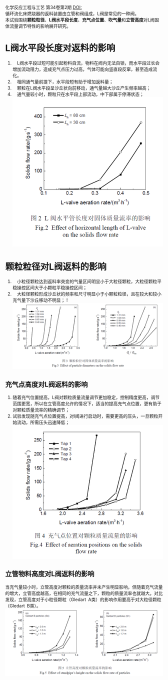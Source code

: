 化学反应工程与工艺 第34卷第2期 [DOI: ](10.11730/j.issn.1001-7631.2018.02.0165.05 "点击跳转")  
循环流化床燃烧器的返料装置由立管和阀组成，L阀是常见的一种阀。  
本试验围绕**颗粒粒径**、**L阀水平段长度**、**充气点位置**、**吹气量**和**立管高度**对L阀固体流量调节特性的影响展开研究。  
  
# L阀水平段长度对返料的影响  
1. &emsp;L阀水平段过短可能引起粉料自流，物料在阀内无法自锁，而水平段过长会增加流动阻力，造成充气点压力过高，气体可能向竖直段反窜，甚至造成流化。  
2. &emsp;相同通气量前提下，水平段短有助于增加返料量；  
3. &emsp;颗粒在L阀水平段呈沙丘状向前移动，通气量越大沙丘产生频率越高；  
4. &emsp;通气量较小时，颗粒只在水平段上部流动，中下部属于停滞状态；  
![Alt text](image-4.png)
  
# 颗粒粒径对L阀返料的影响  
1. &emsp;小粒径颗粒达到返料率突变的气量区间明显小于大粒径颗粒，大粒径颗粒平稳操控区间大于小颗粒平稳操控区间；
2. &emsp;大粒径颗粒形成沙丘状的频率和尺寸明显小于小颗粒粒径，且在较大和较小充气量下沙丘移动不明显；
!![Alt text](image-1.png)  
  
## 充气点高度对L阀返料的影响  
1. 随着充气位置提高，L阀对颗粒质量流量调节更加稳定，控制精度更高，调节范围更宽，所以在立管高度允许的情况下，适当的提高充气点位置，更有助于对颗粒质量流率的精确调节；  
2. 试验发现随充气点位置提高，对l阀进行启动时，需要更高的压头，一旦颗粒开始流动，所需压头迅速降低；  
![Alt text](image-3.png)  
## 立管物料高度对L阀返料的影响  
当充气量较小时，立管高度对颗粒的质量流率并未产生明显影响，但随着充气流量的增大，立管高度越高，在相同的充气流量之下，颗粒的质量流率也就越大。对比发现，立管高度对于小粒径颗粒（Gledart&ensp;A类）的影响作用要高于对大粒径颗粒（Gledart&ensp;B类）。  
![Alt text](image-5.png)